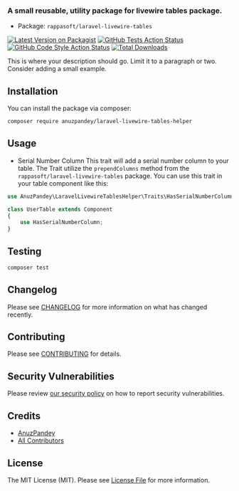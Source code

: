### A small reusable, utility package for livewire tables package.

- Package: `rappasoft/laravel-livewire-tables`

[![Latest Version on Packagist](https://img.shields.io/packagist/v/anuzpandey/laravel-livewire-tables-helper.svg?style=flat-square)](https://packagist.org/packages/anuzpandey/laravel-livewire-tables-helper)
[![GitHub Tests Action Status](https://img.shields.io/github/actions/workflow/status/anuzpandey/laravel-livewire-tables-helper/run-tests.yml?branch=main&label=tests&style=flat-square)](https://github.com/anuzpandey/laravel-livewire-tables-helper/actions?query=workflow%3Arun-tests+branch%3Amain)
[![GitHub Code Style Action Status](https://img.shields.io/github/actions/workflow/status/anuzpandey/laravel-livewire-tables-helper/fix-php-code-style-issues.yml?branch=main&label=code%20style&style=flat-square)](https://github.com/anuzpandey/laravel-livewire-tables-helper/actions?query=workflow%3A"Fix+PHP+code+style+issues"+branch%3Amain)
[![Total Downloads](https://img.shields.io/packagist/dt/anuzpandey/laravel-livewire-tables-helper.svg?style=flat-square)](https://packagist.org/packages/anuzpandey/laravel-livewire-tables-helper)

This is where your description should go. Limit it to a paragraph or two. Consider adding a small example.

## Installation

You can install the package via composer:

```bash
composer require anuzpandey/laravel-livewire-tables-helper
```

## Usage

- Serial Number Column
This trait will add a serial number column to your table. The Trait utilize the `prependColumns` method from the `rappasoft/laravel-livewire-tables` package.
You can use this trait in your table component like this:
```php
use AnuzPandey\LaravelLivewireTablesHelper\Traits\HasSerialNumberColumn;

class UserTable extends Component
{
    use HasSerialNumberColumn;
}
```

## Testing

```bash
composer test
```

## Changelog

Please see [CHANGELOG](CHANGELOG.md) for more information on what has changed recently.

## Contributing

Please see [CONTRIBUTING](CONTRIBUTING.md) for details.

## Security Vulnerabilities

Please review [our security policy](../../security/policy) on how to report security vulnerabilities.

## Credits

- [AnuzPandey](https://github.com/AnuzPandey)
- [All Contributors](../../contributors)

## License

The MIT License (MIT). Please see [License File](LICENSE.md) for more information.

